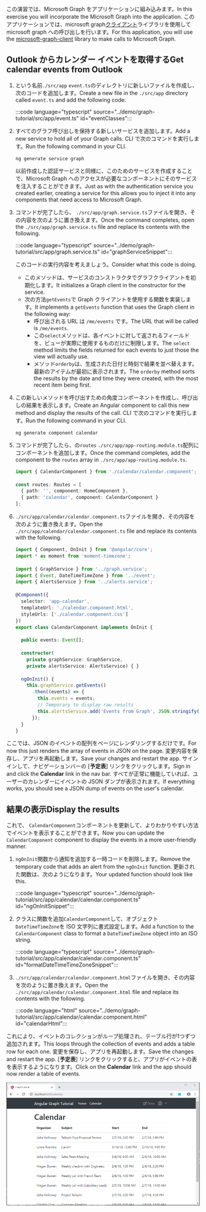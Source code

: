 <!-- markdownlint-disable MD002 MD041 -->

<span data-ttu-id="22e6f-101">この演習では、Microsoft Graph をアプリケーションに組み込みます。</span><span class="sxs-lookup"><span data-stu-id="22e6f-101">In this exercise you will incorporate the Microsoft Graph into the application.</span></span> <span data-ttu-id="22e6f-102">このアプリケーションでは、microsoft graph[クライアント](https://github.com/microsoftgraph/msgraph-sdk-javascript)ライブラリを使用して microsoft graph への呼び出しを行います。</span><span class="sxs-lookup"><span data-stu-id="22e6f-102">For this application, you will use the [microsoft-graph-client](https://github.com/microsoftgraph/msgraph-sdk-javascript) library to make calls to Microsoft Graph.</span></span>

## <a name="get-calendar-events-from-outlook"></a><span data-ttu-id="22e6f-103">Outlook からカレンダー イベントを取得する</span><span class="sxs-lookup"><span data-stu-id="22e6f-103">Get calendar events from Outlook</span></span>

1. <span data-ttu-id="22e6f-104">という名前`./src/app` `event.ts`のディレクトリに新しいファイルを作成し、次のコードを追加します。</span><span class="sxs-lookup"><span data-stu-id="22e6f-104">Create a new file in the `./src/app` directory called `event.ts` and add the following code.</span></span>

    :::code language="typescript" source="../demo/graph-tutorial/src/app/event.ts" id="eventClasses":::

1. <span data-ttu-id="22e6f-105">すべてのグラフ呼び出しを保持する新しいサービスを追加します。</span><span class="sxs-lookup"><span data-stu-id="22e6f-105">Add a new service to hold all of your Graph calls.</span></span> <span data-ttu-id="22e6f-106">CLI で次のコマンドを実行します。</span><span class="sxs-lookup"><span data-stu-id="22e6f-106">Run the following command in your CLI.</span></span>

    ```Shell
    ng generate service graph
    ```

    <span data-ttu-id="22e6f-107">以前作成した認証サービスと同様に、このためのサービスを作成することで、Microsoft Graph へのアクセスが必要なコンポーネントにそのサービスを注入することができます。</span><span class="sxs-lookup"><span data-stu-id="22e6f-107">Just as with the authentication service you created earlier, creating a service for this allows you to inject it into any components that need access to Microsoft Graph.</span></span>

1. <span data-ttu-id="22e6f-108">コマンドが完了したら、 `./src/app/graph.service.ts`ファイルを開き、その内容を次のように置き換えます。</span><span class="sxs-lookup"><span data-stu-id="22e6f-108">Once the command completes, open the `./src/app/graph.service.ts` file and replace its contents with the following.</span></span>

    :::code language="typescript" source="../demo/graph-tutorial/src/app/graph.service.ts" id="graphServiceSnippet":::

    <span data-ttu-id="22e6f-109">このコードの実行内容を考えましょう。</span><span class="sxs-lookup"><span data-stu-id="22e6f-109">Consider what this code is doing.</span></span>

    - <span data-ttu-id="22e6f-110">このメソッドは、サービスのコンストラクタでグラフクライアントを初期化します。</span><span class="sxs-lookup"><span data-stu-id="22e6f-110">It initializes a Graph client in the constructor for the service.</span></span>
    - <span data-ttu-id="22e6f-111">次の方法`getEvents`で Graph クライアントを使用する関数を実装します。</span><span class="sxs-lookup"><span data-stu-id="22e6f-111">It implements a `getEvents` function that uses the Graph client in the following way:</span></span>
      - <span data-ttu-id="22e6f-112">呼び出される URL は `/me/events` です。</span><span class="sxs-lookup"><span data-stu-id="22e6f-112">The URL that will be called is `/me/events`.</span></span>
      - <span data-ttu-id="22e6f-113">この`select`メソッドは、各イベントに対して返されるフィールドを、ビューが実際に使用するものだけに制限します。</span><span class="sxs-lookup"><span data-stu-id="22e6f-113">The `select` method limits the fields returned for each events to just those the view will actually use.</span></span>
      - <span data-ttu-id="22e6f-114">メソッド`orderby`は、生成された日付と時刻で結果を並べ替えます。最新のアイテムが最初に表示されます。</span><span class="sxs-lookup"><span data-stu-id="22e6f-114">The `orderby` method sorts the results by the date and time they were created, with the most recent item being first.</span></span>

1. <span data-ttu-id="22e6f-115">この新しいメソッドを呼び出すための角度コンポーネントを作成し、呼び出しの結果を表示します。</span><span class="sxs-lookup"><span data-stu-id="22e6f-115">Create an Angular component to call this new method and display the results of the call.</span></span> <span data-ttu-id="22e6f-116">CLI で次のコマンドを実行します。</span><span class="sxs-lookup"><span data-stu-id="22e6f-116">Run the following command in your CLI.</span></span>

    ```Shell
    ng generate component calendar
    ```

1. <span data-ttu-id="22e6f-117">コマンドが完了したら、の`routes` `./src/app/app-routing.module.ts`配列にコンポーネントを追加します。</span><span class="sxs-lookup"><span data-stu-id="22e6f-117">Once the command completes, add the component to the `routes` array in `./src/app/app-routing.module.ts`.</span></span>

    ```TypeScript
    import { CalendarComponent } from './calendar/calendar.component';

    const routes: Routes = [
      { path: '', component: HomeComponent },
      { path: 'calendar', component: CalendarComponent }
    ];
    ```

1. <span data-ttu-id="22e6f-118">`./src/app/calendar/calendar.component.ts`ファイルを開き、その内容を次のように置き換えます。</span><span class="sxs-lookup"><span data-stu-id="22e6f-118">Open the `./src/app/calendar/calendar.component.ts` file and replace its contents with the following.</span></span>

    ```TypeScript
    import { Component, OnInit } from '@angular/core';
    import * as moment from 'moment-timezone';

    import { GraphService } from '../graph.service';
    import { Event, DateTimeTimeZone } from '../event';
    import { AlertsService } from '../alerts.service';

    @Component({
      selector: 'app-calendar',
      templateUrl: './calendar.component.html',
      styleUrls: ['./calendar.component.css']
    })
    export class CalendarComponent implements OnInit {

      public events: Event[];

      constructor(
        private graphService: GraphService,
        private alertsService: AlertsService) { }

      ngOnInit() {
        this.graphService.getEvents()
          .then((events) => {
            this.events = events;
            // Temporary to display raw results
            this.alertsService.add('Events from Graph', JSON.stringify(events, null, 2));
          });
      }
    }
    ```

<span data-ttu-id="22e6f-119">ここでは、JSON のイベントの配列をページにレンダリングするだけです。</span><span class="sxs-lookup"><span data-stu-id="22e6f-119">For now this just renders the array of events in JSON on the page.</span></span> <span data-ttu-id="22e6f-120">変更内容を保存し、アプリを再起動します。</span><span class="sxs-lookup"><span data-stu-id="22e6f-120">Save your changes and restart the app.</span></span> <span data-ttu-id="22e6f-121">サインインして、ナビゲーションバーの [**予定表**] リンクをクリックします。</span><span class="sxs-lookup"><span data-stu-id="22e6f-121">Sign in and click the **Calendar** link in the nav bar.</span></span> <span data-ttu-id="22e6f-122">すべてが正常に機能していれば、ユーザーのカレンダーにイベントの JSON ダンプが表示されます。</span><span class="sxs-lookup"><span data-stu-id="22e6f-122">If everything works, you should see a JSON dump of events on the user's calendar.</span></span>

## <a name="display-the-results"></a><span data-ttu-id="22e6f-123">結果の表示</span><span class="sxs-lookup"><span data-stu-id="22e6f-123">Display the results</span></span>

<span data-ttu-id="22e6f-124">これで、 `CalendarComponent`コンポーネントを更新して、よりわかりやすい方法でイベントを表示することができます。</span><span class="sxs-lookup"><span data-stu-id="22e6f-124">Now you can update the `CalendarComponent` component to display the events in a more user-friendly manner.</span></span>

1. <span data-ttu-id="22e6f-125">`ngOnInit`関数から通知を追加する一時コードを削除します。</span><span class="sxs-lookup"><span data-stu-id="22e6f-125">Remove the temporary code that adds an alert from the `ngOnInit` function.</span></span> <span data-ttu-id="22e6f-126">更新された関数は、次のようになります。</span><span class="sxs-lookup"><span data-stu-id="22e6f-126">Your updated function should look like this.</span></span>

    :::code language="typescript" source="../demo/graph-tutorial/src/app/calendar/calendar.component.ts" id="ngOnInitSnippet":::

1. <span data-ttu-id="22e6f-127">クラスに関数を追加`CalendarComponent`して、オブジェクト`DateTimeTimeZone`を ISO 文字列に書式設定します。</span><span class="sxs-lookup"><span data-stu-id="22e6f-127">Add a function to the `CalendarComponent` class to format a `DateTimeTimeZone` object into an ISO string.</span></span>

    :::code language="typescript" source="../demo/graph-tutorial/src/app/calendar/calendar.component.ts" id="formatDateTimeTimeZoneSnippet":::

1. <span data-ttu-id="22e6f-128">`./src/app/calendar/calendar.component.html`ファイルを開き、その内容を次のように置き換えます。</span><span class="sxs-lookup"><span data-stu-id="22e6f-128">Open the `./src/app/calendar/calendar.component.html` file and replace its contents with the following.</span></span>

    :::code language="html" source="../demo/graph-tutorial/src/app/calendar/calendar.component.html" id="calendarHtml":::

<span data-ttu-id="22e6f-129">これにより、イベントのコレクションがループ処理され、テーブル行が1つずつ追加されます。</span><span class="sxs-lookup"><span data-stu-id="22e6f-129">This loops through the collection of events and adds a table row for each one.</span></span> <span data-ttu-id="22e6f-130">変更を保存し、アプリを再起動します。</span><span class="sxs-lookup"><span data-stu-id="22e6f-130">Save the changes and restart the app.</span></span> <span data-ttu-id="22e6f-131">[**予定表**] リンクをクリックすると、アプリがイベントの表を表示するようになります。</span><span class="sxs-lookup"><span data-stu-id="22e6f-131">Click on the **Calendar** link and the app should now render a table of events.</span></span>

![イベント表のスクリーンショット](./images/add-msgraph-01.png)
